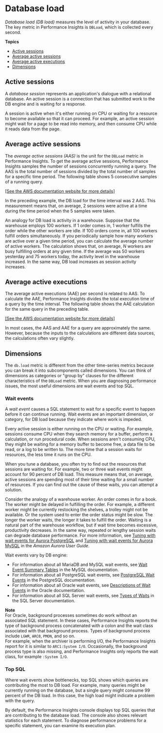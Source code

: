 # Database load<a name="USER_PerfInsights.Overview.ActiveSessions"></a>

*Database load \(DB load\)* measures the level of activity in your database\. The key metric in Performance Insights is `DBLoad`, which is collected every second\.

**Topics**
+ [Active sessions](#USER_PerfInsights.Overview.ActiveSessions.active-sessions)
+ [Average active sessions](#USER_PerfInsights.Overview.ActiveSessions.AAS)
+ [Average active executions](#USER_PerfInsights.Overview.ActiveSessions.AAE)
+ [Dimensions](#USER_PerfInsights.Overview.ActiveSessions.dimensions)

## Active sessions<a name="USER_PerfInsights.Overview.ActiveSessions.active-sessions"></a>

A *database session* represents an application's dialogue with a relational database\. An active session is a connection that has submitted work to the DB engine and is waiting for a response\. 

A session is active when it's either running on CPU or waiting for a resource to become available so that it can proceed\. For example, an active session might wait for a page to be read into memory, and then consume CPU while it reads data from the page\. 

## Average active sessions<a name="USER_PerfInsights.Overview.ActiveSessions.AAS"></a>

The *average active sessions \(AAS\)* is the unit for the `DBLoad` metric in Performance Insights\. To get the average active sessions, Performance Insights samples the number of sessions concurrently running a query\. The AAS is the total number of sessions divided by the total number of samples for a specific time period\. The following table shows 5 consecutive samples of a running query\. 

[\[See the AWS documentation website for more details\]](http://docs.aws.amazon.com/AmazonRDS/latest/UserGuide/USER_PerfInsights.Overview.ActiveSessions.html)

In the preceding example, the DB load for the time interval was 2 AAS\. This measurement means that, on average, 2 sessions were active at a time during the time period when the 5 samples were taken\.

An analogy for DB load is activity in a warehouse\. Suppose that the warehouse employs 100 workers\. If 1 order comes in, 1 worker fulfills the order while the other workers are idle\. If 100 orders come in, all 100 workers fulfill orders simultaneously\. If you periodically sample how many workers are active over a given time period, you can calculate the average number of active workers\. The calculation shows that, on average, *N* workers are busy fulfilling orders at any given time\. If the average was 50 workers yesterday and 75 workers today, the activity level in the warehouse increased\. In the same way, DB load increases as session activity increases\. 

## Average active executions<a name="USER_PerfInsights.Overview.ActiveSessions.AAE"></a>

The average active executions \(AAE\) per second is related to AAS\. To calculate the AAE, Performance Insights divides the total execution time of a query by the time interval\. The following table shows the AAE calculation for the same query in the preceding table\.

[\[See the AWS documentation website for more details\]](http://docs.aws.amazon.com/AmazonRDS/latest/UserGuide/USER_PerfInsights.Overview.ActiveSessions.html)

In most cases, the AAS and AAE for a query are approximately the same\. However, because the inputs to the calculations are different data sources, the calculations often vary slightly\.

## Dimensions<a name="USER_PerfInsights.Overview.ActiveSessions.dimensions"></a>

The `db.load` metric is different from the other time\-series metrics because you can break it into subcomponents called dimensions\. You can think of dimensions as categories or "group by" clauses for the different characteristics of the `DBLoad` metric\. When you are diagnosing performance issues, the most useful dimensions are wait events and top SQL\.

### Wait events<a name="USER_PerfInsights.Overview.ActiveSessions.waits"></a>

A *wait event* causes a SQL statement to wait for a specific event to happen before it can continue running\. Wait events are an important dimension, or category, for DB load because they indicate where work is impeded\. 

Every active session is either running on the CPU or waiting\. For example, sessions consume CPU when they search memory for a buffer, perform a calculation, or run procedural code\. When sessions aren't consuming CPU, they might be waiting for a memory buffer to become free, a data file to be read, or a log to be written to\. The more time that a session waits for resources, the less time it runs on the CPU\. 

When you tune a database, you often try to find out the resources that sessions are waiting for\. For example, two or three wait events might account for 90 percent of DB load\. This measure means that, on average, active sessions are spending most of their time waiting for a small number of resources\. If you can find out the cause of these waits, you can attempt a solution\. 

Consider the analogy of a warehouse worker\. An order comes in for a book\. The worker might be delayed in fulfilling the order\. For example, a different worker might be currently restocking the shelves, a trolley might not be available\. Or the system used to enter the order status might be slow\. The longer the worker waits, the longer it takes to fulfill the order\. Waiting is a natural part of the warehouse workflow, but if wait time becomes excessive, productivity decreases\. In the same way, repeated or lengthy session waits can degrade database performance\. For more information, see [Tuning with wait events for Aurora PostgreSQL](https://docs.aws.amazon.com/AmazonRDS/latest/AuroraUserGuide/AuroraPostgreSQL.Tuning.html) and [Tuning with wait events for Aurora MySQL](https://docs.aws.amazon.com/AmazonRDS/latest/AuroraUserGuide/AuroraMySQL.Managing.Tuning.wait-events.html) in the *Amazon Aurora User Guide*\. 

Wait events vary by DB engine: 
+ For information about all MariaDB and MySQL wait events, see [Wait Event Summary Tables](https://dev.mysql.com/doc/refman/5.7/en/wait-summary-tables.html) in the MySQL documentation\.
+ For information about all PostgreSQL wait events, see [PostgreSQL Wait Events](https://www.postgresql.org/docs/10/static/monitoring-stats.html#WAIT-EVENT-TABLE) in the PostgreSQL documentation\.
+ For information about all Oracle wait events, see [ Descriptions of Wait Events](https://docs.oracle.com/database/121/REFRN/GUID-2FDDFAA4-24D0-4B80-A157-A907AF5C68E2.htm#REFRN-GUID-2FDDFAA4-24D0-4B80-A157-A907AF5C68E2) in the Oracle documentation\.
+ For information about all SQL Server wait events, see [ Types of Waits](https://docs.microsoft.com/en-us/sql/relational-databases/system-dynamic-management-views/sys-dm-os-wait-stats-transact-sql?view=sql-server-2017#WaitTypes) in the SQL Server documentation\.

**Note**  
For Oracle, background processes sometimes do work without an associated SQL statement\. In these cases, Performance Insights reports the type of background process concatenated with a colon and the wait class associated with that background process\. Types of background process include `LGWR`, `ARC0`, `PMON`, and so on\.   
For example, when the archiver is performing I/O, the Performance Insights report for it is similar to `ARC1:System I/O`\. Occasionally, the background process type is also missing, and Performance Insights only reports the wait class, for example `:System I/O`\.

### Top SQL<a name="USER_PerfInsights.Overview.ActiveSessions.top-sql"></a>

Where wait events show bottlenecks, top SQL shows which queries are contributing the most to DB load\. For example, many queries might be currently running on the database, but a single query might consume 99 percent of the DB load\. In this case, the high load might indicate a problem with the query\. 

By default, the Performance Insights console displays top SQL queries that are contributing to the database load\. The console also shows relevant statistics for each statement\. To diagnose performance problems for a specific statement, you can examine its execution plan\.